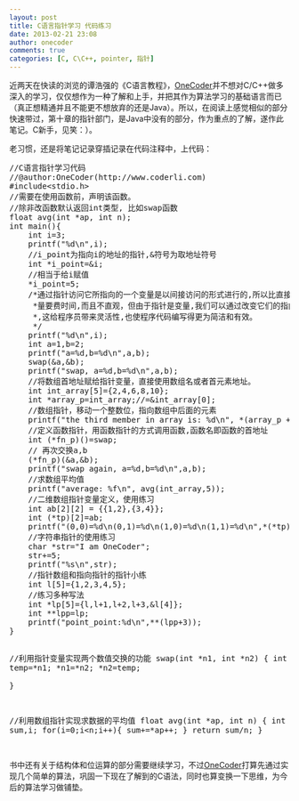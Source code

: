```yaml
---
layout: post
title: C语言指针学习 代码练习
date: 2013-02-21 23:08
author: onecoder
comments: true
categories: [C, C\C++, pointer, 指针]
---
```

<p>
	近两天在快读的浏览的谭浩强的《C语言教程》，<a href="http://www.coderli.com">OneCoder</a>并不想对C/C++做多深入的学习，仅仅想作为一种了解和上手，并把其作为算法学习的基础语言而已（真正想精通并且不能更不想放弃的还是Java）。所以，在阅读上感觉相似的部分快速带过，第十章的指针部门，是Java中没有的部分，作为重点的了解，遂作此笔记。C新手，见笑：）。</p>
<p>
	老习惯，还是将笔记记录穿插记录在代码注释中，上代码：</p>
<pre class="brush:cpp;first-line:1;pad-line-numbers:true;highlight:null;collapse:false;">
//C语言指针学习代码
//@author:OneCoder(http://www.coderli.com)
#include&lt;stdio.h&gt;
//需要在使用函数前，声明该函数。
//除非改函数默认返回int类型, 比如swap函数
float avg(int *ap, int n);
int main(){
	int i=3;
	printf(&quot;%d\n&quot;,i);
	//i_point为指向i的地址的指针,&amp;符号为取地址符号
	int *i_point=&amp;i;
	//相当于给i赋值
	*i_point=5;
	/*通过指针访问它所指向的一个变量是以间接访问的形式进行的,所以比直接访问一个变
	 *量要费时间,而且不直观，但由于指针是变量,我们可以通过改变它们的指向,以间接访问不同的变量
	 *,这给程序员带来灵活性,也使程序代码编写得更为简洁和有效。
	 */
	printf(&quot;%d\n&quot;,i);
	int a=1,b=2;
	printf(&quot;a=%d,b=%d\n&quot;,a,b);
	swap(&amp;a,&amp;b);
	printf(&quot;swap, a=%d,b=%d\n&quot;,a,b);
	//将数组首地址赋给指针变量，直接使用数组名或者首元素地址。
	int int_array[5]={2,4,6,8,10};
	int *array_p=int_array;//=&amp;int_array[0];
	//数组指针，移动一个整数位，指向数组中后面的元素
	printf(&quot;the third member in array is: %d\n&quot;, *(array_p + 2));
	//定义函数指针，用函数指针的方式调用函数,函数名即函数的首地址
	int (*fn_p)()=swap;
	// 再次交换a,b
	(*fn_p)(&amp;a,&amp;b);
	printf(&quot;swap again, a=%d,b=%d\n&quot;,a,b);
	//求数组平均值
	printf(&quot;average: %f\n&quot;, avg(int_array,5));
	//二维数组指针变量定义，使用练习
	int ab[2][2] = {{1,2},{3,4}};
	int (*tp)[2]=ab;
	printf(&quot;(0,0)=%d\n(0,1)=%d\n(1,0)=%d\n(1,1)=%d\n&quot;,*(*tp),*(*tp+1),tp[1][0],*(tp[1]+1));
	//字符串指针的使用练习
	char *str=&quot;I am OneCoder&quot;;
	str+=5;
	printf(&quot;%s\n&quot;,str);
	//指针数组和指向指针的指针小练
	int l[5]={1,2,3,4,5};
	//练习多种写法
	int *lp[5]={l,l+1,l+2,l+3,&amp;l[4]};
	int **lpp=lp;
	printf(&quot;point_point:%d\n&quot;,**(lpp+3));
}

//利用指针变量实现两个数值交换的功能
swap(int *n1, int *n2) {
	int temp=*n1;
	*n1=*n2;
	*n2=temp;	
}

//利用数组指针实现求数据的平均值
float avg(int *ap, int n) {
  int sum,i;
  for(i=0;i&lt;n;i++){
  	sum+=*ap++;
  }
  return sum/n;
}

</pre>
<p>
	书中还有关于结构体和位运算的部分需要继续学习，不过<a href="http://www.coderli.com">OneCoder</a>打算先通过实现几个简单的算法，巩固一下现在了解到的C语法，同时也算变换一下思维，为今后的算法学习做铺垫。</p>

